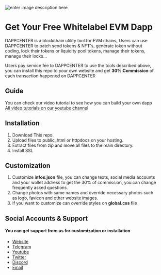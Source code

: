 
![enter image description here](https://dappcenter.app/assets/source/gif.gif)

# Get Your Free Whitelabel EVM Dapp

DAPPCENTER is a blockchain utility tool for EVM chains, Users can use DAPPCENTER to batch send tokens & NFT's, generate token without coding, lock their tokens or liquidity pool tokens, manage their tokens, manage their locks...

Users pay service fee to DAPPCENTER to use the tools described above, you can install this repo to your own website and get **30% Commission** of each transaction happened on DAPPCENTER 

## Guide
You can check our video tutorial to see how you can build your own dapp
[All video tutorials on our youtube channel](https://www.youtube.com/@DappCenterApp)


## Installation

 1. Download This repo.
 2. Upload files to public_html or httpdocs on your hosting.
 3. Extract files from zip and move all files to the main directory.
 4. Install SSL


## Customization

 1. Customize **infos.json** file, you can change texts, social media accounts and your wallet address to get the 30% of commission, you can change frequently asked questions.
 2. Change photos with same names and override necessary photos such as logo, favicon and other website images.
 3. If you want to customize  can override styles on **global.css** file

## Social Accounts & Support

#### You can get support from us for  customization or installation

 - [Website](https://dappcenter.app)
 - [Telegram](https://t.me/dappcenterapp)
 - [Youtube](https://www.youtube.com/@DappCenterApp)
 - [Twitter](https://x.com/dappcenter_app)
 - [Discord](https://discord.com/invite/KQKxkce3UQ)
 - [Email](mailto:dappcenter1@gmail.com)
